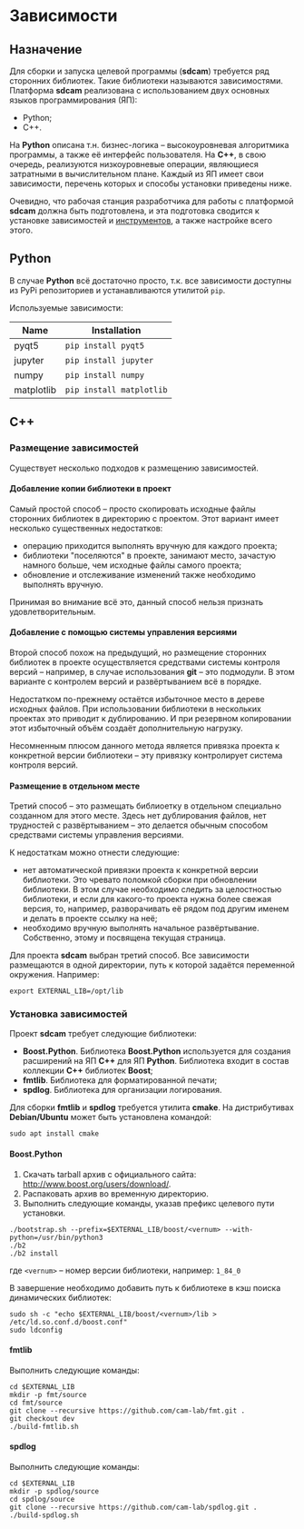 # Зависимости

## Назначение

Для сборки и запуска целевой программы (**sdcam**) требуется ряд сторонних библиотек. Такие библиотеки называются зависимостями. Платформа **sdcam** реализована с использованием двух основных языков программирования (ЯП):

* Python;
* C++.

На **Python** описана т.н. бизнес-логика&nbsp;– высокоуровневая алгоритмика программы, а также её интерфейс пользователя. На **C++**, в свою очередь, реализуются низкоуровневые операции, являющиеся затратными в вычислительном плане. Каждый из ЯП имеет свои зависимости, перечень которых и способы установки приведены ниже.

Очевидно, что рабочая станция разработчика для работы с платформой **sdcam** должна быть подготовлена, и эта подготовка сводится к установке зависимостей и [инструментов](../tools), а также настройке всего этого.

## Python

В случае **Python** всё достаточно просто, т.к. все зависимости доступны из PyPi репозиториев и устанавливаются утилитой `pip`. 

Используемые зависимости:

|  Name        | Installation                |
|--------------|-----------------------------|
| pyqt5        | `pip install pyqt5`         |
| jupyter      | `pip install jupyter`       |
| numpy        | `pip install numpy`         |
| matplotlib   | `pip install matplotlib`    |


## C++

### Размещение зависимостей

Существует несколько подходов к размещению зависимостей. 

#### Добавление копии библиотеки в проект

Самый простой способ&nbsp;– просто скопировать исходные файлы сторонних библиотек в директорию с проектом. Этот вариант имеет несколько существенных недостатков:

* операцию приходится выполнять вручную для каждого проекта;
* библиотеки "поселяются" в проекте, занимают место, зачастую намного больше, чем исходные файлы
  самого проекта;
* обновление и отслеживание изменений также необходимо выполнять вручную.

Принимая во внимание всё это, данный способ нельзя признать удовлетворительным.

#### Добавление с помощью системы управления версиями

Второй способ похож на предыдущий, но размещение сторонних библиотек в проекте осуществляется средствами системы контроля версий&nbsp;– например, в случае использования **git**&nbsp;– это подмодули. В этом варианте с контролем версий и развёртыванием всё в порядке.

Недостатком по-прежнему остаётся избыточное место в дереве исходных файлов. При использовании библиотеки в нескольких проектах это приводит к дублированию. И при резервном копировании этот избыточный объём создаёт дополнительную нагрузку.

Несомненным плюсом данного метода является привязка проекта к конкретной версии библиотеки&nbsp;– эту привязку контролирует система контроля версий.


#### Размещение в отдельном месте

Третий способ&nbsp;– это размещать библиоетку в отдельном специально созданном для этого месте. Здесь нет дублирования файлов, нет трудностей с развёртыванием&nbsp;– это делается обычным способом средствами системы управления версиями. 

К недостаткам можно отнести следующие:

  * нет автоматической привязки проекта к конкретной версии библиотеки. Это чревато поломкой сборки
    при обновлении библиотеки. В этом случае необходимо следить за целостностью библиотеки, и если
    для какого-то проекта нужна более свежая версия, то, например, разворачивать её рядом под
    другим именем и делать в проекте ссылку на неё;
  * необходимо вручную выполнять начальное развёртывание. Собственно, этому и посвящена текущая
    страница.

Для проекта **sdcam** выбран третий способ. Все зависимости размещаются в одной директории, путь к которой задаётся переменной окружения. Например:

```shell
export EXTERNAL_LIB=/opt/lib
```

### Установка зависимостей

Проект **sdcam** требует следующие библиотеки:

  * **Boost.Python**. Библиотека **Boost.Python** используется для создания расширений на ЯП **C++**
      для ЯП **Python**. Библиотека входит в состав коллекции **С++** библиотек **Boost**;
  * **fmtlib**. Библиотека для форматированной печати;
  * **spdlog**. Библиотека для организации логирования.

Для сборки **fmtlib** и **spdlog** требуется утилита **cmake**. На дистрибутивах **Debian/Ubuntu** может быть установлена командой:

```shell
sudo apt install cmake
```

#### Boost.Python

1. Скачать tarball архив с официального сайта: http://www.boost.org/users/download/.
2. Распаковать архив во временную директорию.
3. Выполнить следующие команды, указав префикс целевого пути установки.

```shell
./bootstrap.sh --prefix=$EXTERNAL_LIB/boost/<vernum> --with-python=/usr/bin/python3 
./b2
./b2 install
```

где `<vernum>`&nbsp;– номер версии библиотеки, например: `1_84_0`

В завершение необходимо добавить путь к библиотеке в кэш поиска динамических библиотек:

```shell
sudo sh -c "echo $EXTERNAL_LIB/boost/<vernum>/lib > /etc/ld.so.conf.d/boost.conf"
sudo ldconfig
```

#### fmtlib

Выполнить следующие команды:

```shell
cd $EXTERNAL_LIB
mkdir -p fmt/source
cd fmt/source
git clone --recursive https://github.com/cam-lab/fmt.git .
git checkout dev
./build-fmtlib.sh
```

#### spdlog

Выполнить следующие команды:

```shell
cd $EXTERNAL_LIB
mkdir -p spdlog/source
cd spdlog/source
git clone --recursive https://github.com/cam-lab/spdlog.git .
./build-spdlog.sh
```
